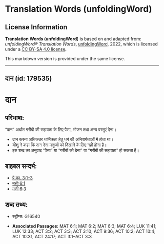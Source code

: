 # Translation Words (unfoldingWord)

## License Information

**Translation Words (unfoldingWord)** is based on and adapted from: _unfoldingWord® Translation Words_, [unfoldingWord](https://unfoldingword.org/utw), 2022, which is licensed under a [CC BY-SA 4.0 license](https://creativecommons.org/licenses/by-sa/4.0/legalcode.en).

This markdown version is provided under the same license.



--------------------------------

## दान (id: 179535)

दान
===

परिभाषा:
--------

“दान” अर्थात गरीबों की सहायता के लिए पैसा, भोजन तथा अन्य वस्तुएं देना।

* दान करना अधिकतर धार्मिकता हेतु धर्म की अनिवार्यताओं में होता था।
* यीशु ने कहा कि दान देना मनुष्यों को दिखाने के लिए नहीं होना है।
* इस शब्द का अनुवाद “पैसा” या “गरीबों को देना” या “गरीबों की सहायता” हो सकता है।

बाइबल सन्दर्भ:
--------------

* [प्रे.का. 3:1–3](https://ref.ly/Acts3:1-Acts3:3)
* [मत्ती 6:1](https://ref.ly/Matt6:1)
* [मत्ती 6:3](https://ref.ly/Matt6:3)

शब्द तथ्य:
----------

* स्ट्रोंग्स: G16540

* **Associated Passages:** MAT 6:1; MAT 6:2; MAT 6:3; MAT 6:4; LUK 11:41; LUK 12:33; ACT 3:2; ACT 3:3; ACT 3:10; ACT 9:36; ACT 10:2; ACT 10:4; ACT 10:31; ACT 24:17; ACT 3:1–ACT 3:3

